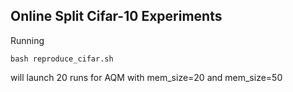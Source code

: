 ## Online Split Cifar-10 Experiments

Running

```
bash reproduce_cifar.sh 
```

will launch 20 runs for AQM with mem_size=20 and mem_size=50
